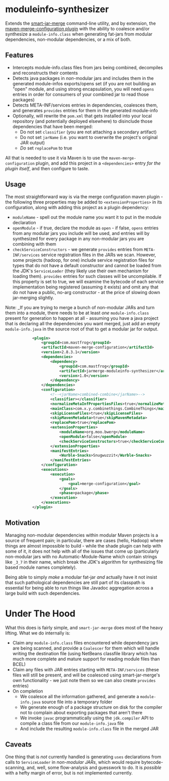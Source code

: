 moduleinfo-synthesizer
======================

Extends the [smart-jar-merge](https://github.com/timboudreau/giulius/tree/master/smart-jar-merge) command-line
utility, and by extension, the [maven-merge-configuration plugin](https://github.com/timboudreau/giulius/tree/master/maven-merge-configuration)
with the ability to coalesce and/or synthesize a `module-info.class` when generating fat-jars from modular dependencies, non-modular dependencies,
or a mix of both.

Features
--------

  * Intercepts module-info.class files from jars being combined, decompiles and reconstructs their contents
  * Detects java packages in _non_-modular jars and includes them in the generated module-infos exports/opens set
    (if you are not building an "open" module, and using strong encapsulation, you will need `opens` entries in order
    for consumers of your combined jar to read those packages)
  * Detects META-INF/services entries in dependencies, coalesces them, and generates `provides` entries for them in
    the generated module-info
  * Optionally, will rewrite the `pom.xml` that gets installed into your local repository (and potentially deployed
    elsewhere) to disinclude those dependencies that have been merged:
    * Do not set `classifier` (you are not attaching a secondary artifact)
    * Do not set `jarName` (i.e. you want to overwrite the project's original JAR output)
    * *Do* set `replacePom` to true

All that is needed to use it via Maven is to use the `maven-merge-configuration` plugin, and add this project in a
`<dependencies>` entry _for the plugin itself_, and then configure to taste.

Usage
-----

The most straightforward way is via the merge configuration maven plugin - the
following three properties may be added to `<extensionProperties>` in its configuration,
along with adding this project as a plugin dependency:

  * `moduleName` - spell out the module name you want it to put in the module declaration
  * `openModule` - if true, declare the module as `open` - if false, `opens` entries from
    any modular jars you include will be used, and entries will by synthesized for every
    package in any non-modular jars you are combining with them
  * `checkServiceConstructors` - we generate `provides` entries from `META-INF/services`
    service registration files in the JARs we scan.  However, some projects (hadoop, for one)
    include service registration files for types that do not have a default constructor
    and cannot be loaded from the JDK's `ServiceLoader` (they likely use their own mechanism
    for loading them).  `provides` entries for such classes will be uncompilable.  If this
    property is set to true, we will examine the bytecode of each service implementation
    being registered (assuming it exists) and omit any that do not have a public, no-arg
    constructor - at the price of slowing down jar-merging slightly.

Note:  _If you are trying to merge a bunch of non-modular JARs and turn them into a module,
there needs to be at least _one_ `module-info.class` present for generation to happen
at all - assuming you have a java project that is declaring all the dependencies you want
merged, just add an empty `module-info.java` in the source root of that to get a modular
jar for output.

```xml
            <plugin>
                <groupId>com.mastfrog</groupId>
                <artifactId>maven-merge-configuration</artifactId>
                <version>2.8.3.1</version>
                <dependencies>
                    <dependency>
                        <groupId>com.mastfrog</groupId>
                        <artifactId>jarmerge-moduleinfo-synthesizer</artifactId>
                        <version>1.0</version>
                    </dependency>
                </dependencies>
                <configuration>
                    <!--<jarName>combined-combine</jarName>-->
                    <classifier></classifier>
                    <normalizeMetaInfPropertiesFiles>true</normalizeMetaInfPropertiesFiles>
                    <mainClass>com.x.y.combinethings.CombineThings</mainClass>
                    <skipLicenseFiles>true</skipLicenseFiles>
                    <skipMavenMetadata>true</skipMavenMetadata>
                    <replacePom>true</replacePom>
                    <extensionProperties>
                        <moduleName>org.moo.bwerg</moduleName>
                        <openModule>false</openModule>
                        <checkServiceConstructors>true</checkServiceConstructors>
                    </extensionProperties>
                    <manifestEntries>
                        <Wurble-Snacks>Snugwuzzit</Wurble-Snacks>
                    </manifestEntries>
                </configuration>
                <executions>
                    <execution>
                        <goals>
                            <goal>merge-configuration</goal>
                        </goals>
                        <phase>package</phase>
                    </execution>
                </executions>
            </plugin>
```

Motivation
----------

Managing non-modular dependencies within modular Maven projects is a source of frequent pain; in
particular, there are cases (hello, Hadoop) where things are almost impossible to build - while
the shade plugin can help with some of it, it does not help with all of the issues that come up
(particularly non-modular jars with no Automatic-Module-Name which contain strings like `_3_7` in
their name, which break the JDK's algorithm for synthesizing file based module names completely).

Being able to simply _make_ a modular fat-jar _and_ actually have it not insist that such
pathological dependencies are still part of its classpath is essential for being able to run things
like Javadoc aggregation across a large build with such dependencies.


Under The Hood
==============

What this does is fairly simple, and `smart-jar-merge` does most of the heavy lifting.  What we do
internally is:

  * Claim any `module-info.class` files encountered while dependency jars are being scanned, and provide
    a `Coalescer` for them which will handle writing the destination file (using NetBeans classfile library
    which has much more complete and mature support for reading module files than BCEL)
  * Claim any files with JAR entries starting with `META-INF/services` (these files will still be present,
    and will be coalesced using smart-jar-merge's own functionality - we just note them so we can also
    create `provides` entries)
  * On completion
    * We coalesce all the information gathered, and generate a `module-info.java` source file into a temporary folder
    * We generate enough of a package structure on disk for the compiler not to complain about exporting packages that aren't there
    * We invoke `javac` programmatically using the `jdk.compiler` API to compile a class file from our `module-info.java` file
    * And include the resulting `module-info.class` file in the merged JAR

Caveats
-------

One thing that is _not_ currently handled is generating `uses` declarations from calls to `ServiceLoader` in _non-modular JARs_,
which would require bytecode-scanning, and, well, some flow-analysis and guesswork to do.  It is _possible_ with a hefty
margin of error, but is not implemented currently.

